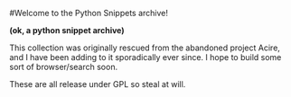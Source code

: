 #Welcome to the Python Snippets archive! 

__(ok, **a** python snippet archive)__

This collection was originally rescued from the abandoned project Acire, and I have been adding to it sporadically ever since.
I hope to build some sort of browser/search soon.

These are all release under GPL so steal at will.



